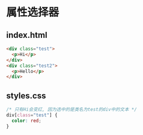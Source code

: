 # 属性选择器

## index.html

```html
<div class="test">
  <p>Hi</p>
</div>
<div class="test2">
  <p>Hello</p>
</div>
```

## styles.css

```css
/* 只有Hi会变红, 因为选中的是类名为test的div中的文本 */
div[class="test"] {
  color: red;
}
```
